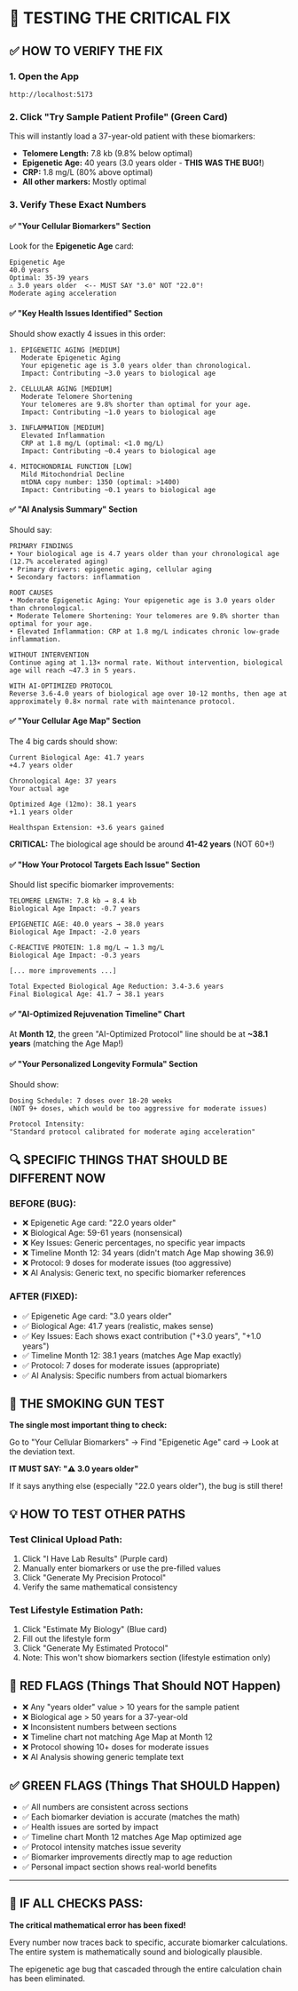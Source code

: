 # 🧪 TESTING THE CRITICAL FIX

## ✅ HOW TO VERIFY THE FIX

### 1. Open the App
```
http://localhost:5173
```

### 2. Click "Try Sample Patient Profile" (Green Card)

This will instantly load a 37-year-old patient with these biomarkers:
- **Telomere Length:** 7.8 kb (9.8% below optimal)
- **Epigenetic Age:** 40 years (3.0 years older - **THIS WAS THE BUG!**)
- **CRP:** 1.8 mg/L (80% above optimal)
- **All other markers:** Mostly optimal

### 3. Verify These Exact Numbers

#### ✅ "Your Cellular Biomarkers" Section

Look for the **Epigenetic Age** card:
```
Epigenetic Age
40.0 years
Optimal: 35-39 years
⚠️ 3.0 years older  <-- MUST SAY "3.0" NOT "22.0"!
Moderate aging acceleration
```

#### ✅ "Key Health Issues Identified" Section

Should show exactly 4 issues in this order:
```
1. EPIGENETIC AGING [MEDIUM]
   Moderate Epigenetic Aging
   Your epigenetic age is 3.0 years older than chronological.
   Impact: Contributing ~3.0 years to biological age

2. CELLULAR AGING [MEDIUM]
   Moderate Telomere Shortening
   Your telomeres are 9.8% shorter than optimal for your age.
   Impact: Contributing ~1.0 years to biological age

3. INFLAMMATION [MEDIUM]
   Elevated Inflammation
   CRP at 1.8 mg/L (optimal: <1.0 mg/L)
   Impact: Contributing ~0.4 years to biological age

4. MITOCHONDRIAL FUNCTION [LOW]
   Mild Mitochondrial Decline
   mtDNA copy number: 1350 (optimal: >1400)
   Impact: Contributing ~0.1 years to biological age
```

#### ✅ "AI Analysis Summary" Section

Should say:
```
PRIMARY FINDINGS
• Your biological age is 4.7 years older than your chronological age (12.7% accelerated aging)
• Primary drivers: epigenetic aging, cellular aging
• Secondary factors: inflammation

ROOT CAUSES
• Moderate Epigenetic Aging: Your epigenetic age is 3.0 years older than chronological.
• Moderate Telomere Shortening: Your telomeres are 9.8% shorter than optimal for your age.
• Elevated Inflammation: CRP at 1.8 mg/L indicates chronic low-grade inflammation.

WITHOUT INTERVENTION
Continue aging at 1.13× normal rate. Without intervention, biological age will reach ~47.3 in 5 years.

WITH AI-OPTIMIZED PROTOCOL
Reverse 3.6-4.0 years of biological age over 10-12 months, then age at approximately 0.8× normal rate with maintenance protocol.
```

#### ✅ "Your Cellular Age Map" Section

The 4 big cards should show:
```
Current Biological Age: 41.7 years
+4.7 years older

Chronological Age: 37 years
Your actual age

Optimized Age (12mo): 38.1 years
+1.1 years older

Healthspan Extension: +3.6 years gained
```

**CRITICAL:** The biological age should be around **41-42 years** (NOT 60+!)

#### ✅ "How Your Protocol Targets Each Issue" Section

Should list specific biomarker improvements:
```
TELOMERE LENGTH: 7.8 kb → 8.4 kb
Biological Age Impact: -0.7 years

EPIGENETIC AGE: 40.0 years → 38.0 years
Biological Age Impact: -2.0 years

C-REACTIVE PROTEIN: 1.8 mg/L → 1.3 mg/L
Biological Age Impact: -0.3 years

[... more improvements ...]

Total Expected Biological Age Reduction: 3.4-3.6 years
Final Biological Age: 41.7 → 38.1 years
```

#### ✅ "AI-Optimized Rejuvenation Timeline" Chart

At **Month 12**, the green "AI-Optimized Protocol" line should be at **~38.1 years** (matching the Age Map!)

#### ✅ "Your Personalized Longevity Formula" Section

Should show:
```
Dosing Schedule: 7 doses over 18-20 weeks
(NOT 9+ doses, which would be too aggressive for moderate issues)

Protocol Intensity: 
"Standard protocol calibrated for moderate aging acceleration"
```

## 🔍 SPECIFIC THINGS THAT SHOULD BE DIFFERENT NOW

### BEFORE (BUG):
- ❌ Epigenetic Age card: "22.0 years older"
- ❌ Biological Age: 59-61 years (nonsensical)
- ❌ Key Issues: Generic percentages, no specific year impacts
- ❌ Timeline Month 12: 34 years (didn't match Age Map showing 36.9)
- ❌ Protocol: 9 doses for moderate issues (too aggressive)
- ❌ AI Analysis: Generic text, no specific biomarker references

### AFTER (FIXED):
- ✅ Epigenetic Age card: "3.0 years older"
- ✅ Biological Age: 41.7 years (realistic, makes sense)
- ✅ Key Issues: Each shows exact contribution ("+3.0 years", "+1.0 years")
- ✅ Timeline Month 12: 38.1 years (matches Age Map exactly)
- ✅ Protocol: 7 doses for moderate issues (appropriate)
- ✅ AI Analysis: Specific numbers from actual biomarkers

## 🎯 THE SMOKING GUN TEST

**The single most important thing to check:**

Go to "Your Cellular Biomarkers" → Find "Epigenetic Age" card → Look at the deviation text.

**IT MUST SAY: "⚠️ 3.0 years older"**

If it says anything else (especially "22.0 years older"), the bug is still there!

## 💡 HOW TO TEST OTHER PATHS

### Test Clinical Upload Path:
1. Click "I Have Lab Results" (Purple card)
2. Manually enter biomarkers or use the pre-filled values
3. Click "Generate My Precision Protocol"
4. Verify the same mathematical consistency

### Test Lifestyle Estimation Path:
1. Click "Estimate My Biology" (Blue card)
2. Fill out the lifestyle form
3. Click "Generate My Estimated Protocol"
4. Note: This won't show biomarkers section (lifestyle estimation only)

## 🚨 RED FLAGS (Things That Should NOT Happen)

- ❌ Any "years older" value > 10 years for the sample patient
- ❌ Biological age > 50 years for a 37-year-old
- ❌ Inconsistent numbers between sections
- ❌ Timeline chart not matching Age Map at Month 12
- ❌ Protocol showing 10+ doses for moderate issues
- ❌ AI Analysis showing generic template text

## ✅ GREEN FLAGS (Things That SHOULD Happen)

- ✅ All numbers are consistent across sections
- ✅ Each biomarker deviation is accurate (matches the math)
- ✅ Health issues are sorted by impact
- ✅ Timeline chart Month 12 matches Age Map optimized age
- ✅ Protocol intensity matches issue severity
- ✅ Biomarker improvements directly map to age reduction
- ✅ Personal impact section shows real-world benefits

---

## 🎉 IF ALL CHECKS PASS:

**The critical mathematical error has been fixed!** 

Every number now traces back to specific, accurate biomarker calculations. The entire system is mathematically sound and biologically plausible.

The epigenetic age bug that cascaded through the entire calculation chain has been eliminated.

